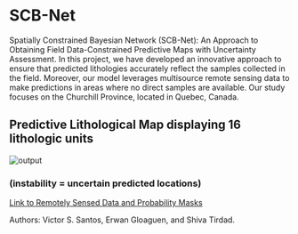 # SCB-Net
Spatially Constrained Bayesian Network (SCB-Net): An Approach to Obtaining Field Data-Constrained Predictive Maps with Uncertainty Assessment. In this project, we have developed an innovative approach to ensure that predicted lithologies accurately reflect the samples collected in the field. Moreover, our model leverages multisource remote sensing data to make predictions in areas where no direct samples are available. Our study focuses on the Churchill Province, located in Quebec, Canada.


## Predictive Lithological Map displaying 16 lithologic units 

![output](https://github.com/victsnet/SCB-Net/assets/53713685/81b74534-f222-4854-8d4e-ff265c06011d)
### (instability = uncertain predicted locations)

[Link to Remotely Sensed Data and Probability Masks](https://drive.google.com/drive/folders/1QaHrmGukgPDGtaSnRjhIaAR-VoPHgFc8?usp=sharing)

Authors: Victor S. Santos, Erwan Gloaguen, and Shiva Tirdad.
